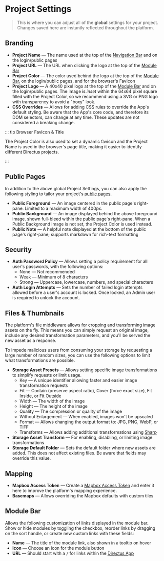 # Project Settings

> This is where you can adjust all of the **global** settings for your project. Changes saved here are instantly
> reflected throughout the platform.

## Branding

- **Project Name** — The name used at the top of the [Navigation Bar](/app/overview/#_2-navigation-bar) and on the
  login/public pages
- **Project URL** — The URL when clicking the logo at the top of the [Module Bar](/app/overview/#_1-module-bar)
- **Project Color** — The color used behind the logo at the top of the [Module Bar](/app/overview/#_1-module-bar), on
  the login/public pages, and for the browser's FavIcon
- **Project Logo** — A 40x40 pixel logo at the top of the [Module Bar](/app/overview/#_1-module-bar) and on the
  login/public pages. The image is _inset_ within the 64x64 pixel square filled with the Project Color, so we recommend
  using a SVG or PNG logo with transparency to avoid a "boxy" look.
- **CSS Overrides** — Allows for adding CSS rules to override the App's default styling. Be aware that the App's core
  code, and therefore its DOM selectors, can change at any time. These updates are not considered a breaking change.

::: tip Browser FavIcon & Title

The Project Color is also used to set a dynamic favicon and the Project Name is used in the browser's page title, making
it easier to identify different Directus projects.

:::

## Public Pages

In addition to the above global Project Settings, you can also apply the following styling to tailor your project's
[public pages](/guides/projects/#public-pages).

- **Public Foreground** — An image centered in the public page's right-pane. Limited to a maximum width of 400px.
- **Public Background** — An image displayed behind the above foreground image, shown full-bleed within the public
  page's right-pane. When a Public Background image is not set, the Project Color is used instead.
- **Public Note** — A helpful note displayed at the bottom of the public page's right-pane; supports markdown for
  rich-text formatting

## Security

- **Auth Password Policy** — Allows setting a policy requirement for all user's passwords, with the following options:
  - None — Not recommended
  - Weak — Minimum of 8 characters
  - Strong — Uppercase, lowercase, numbers, and special characters
- **Auth Login Attempts** — Sets the number of failed login attempts allowed before a user's account is locked. Once
  locked, an Admin user is required to unlock the account.

## Files & Thumbnails

The platform's file middleware allows for cropping and transforming image assets on the fly. This means you can simply
request an original image, include any desired transformation parameters, and you'll be served the new asset as a
response.

To impede malicious users from consuming your storage by requesting a large number of random sizes, you can use the
following options to limit what transformations are possible.

- **Storage Asset Presets** — Allows setting specific image transformations to simplify requests or limit usage.
  - Key — A unique identifier allowing faster and easier image transformation requests
  - Fit — Contain (preserve aspect ratio), Cover (force exact size), Fit Inside, or Fit Outside
  - Width — The width of the image
  - Height — The height of the image
  - Quality — The compression or quality of the image
  - Without Enlargement — When enabled, images won't be upscaled
  - Format — Allows changing the output format to: JPG, PNG, WebP, or TIFF
  - Transforms — Allows adding additional transformations using [Sharp](https://sharp.pixelplumbing.com/api-constructor)
- **Storage Asset Transform** — For enabling, disabling, or limiting image transformations
- **Storage Default Folder** — Sets the default folder where new assets are added. This does not affect existing files.
  Be aware that fields may override this value.

## Mapping

- **Mapbox Access Token** — Create a [Mapbox Access Token](https://docs.mapbox.com/help/glossary/access-token/) and
  enter it here to improve the platform's mapping experience.
- **Basemaps** — Allows overriding the Mapbox defaults with custom tiles

## Module Bar

Allows the following customization of links displayed in the module bar. Show or hide modules by toggling the checkbox,
reorder links by dragging on the sort handle, or create new custom links with these fields:

- **Name** — The title of the module link, also shown in a tooltip on hover
- **Icon** — Choose an icon for the module button
- **URL** — Should start with a `/` for links within the [Directus App](/app/overview/)
